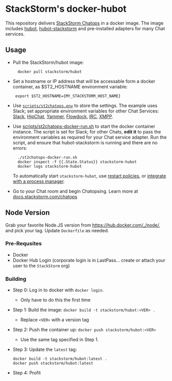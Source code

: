 # StackStorm's docker-hubot

This repository delivers [StackStorm Chatops](https://docs.stackstorm.com/chatops) in a docker image. The image includes [hubot](https://hubot.github.com/), [hubot-stackstorm](https://github.com/StackStorm/hubot-stackstorm)
and pre-installed adapters for many Chat services. 

## Usage

* Pull the StackStorm/hubot image:
    
        docker pull stackstorm/hubot

* Set a hostname or IP address that will be accessable form a docker container,
  as $ST2_HOSTNAME environment variable:

       export $ST2_HOSTNAME={MY_STACKSTORM_HOST_NAME}

* Use [`scripts/st2chatops.env`](scripts/st2chatops.env) to store the settings. The example uses Slack; set appropriate environment variables for other Chat Services:
[Slack](https://github.com/slackhq/hubot-slack),
[HipChat](https://github.com/hipchat/hubot-hipchat),
[Yammer](https://github.com/athieriot/hubot-yammer),
[Flowdock](https://github.com/flowdock/hubot-flowdock),
[IRC](https://github.com/nandub/hubot-irc),
[XMPP](https://github.com/markstory/hubot-xmpp).

* Use [scripts/st2chatops-docker-run.sh](scripts/st2chatops-docker-run.sh) to start the docker container instance. 
The script is set for Slack; for other Chats, **edit it** to pass the environment variables as required for your Chat service adapter.
Run the script, and ensure that hubot-stackstorm is running and there are no errors:

        ./st2chatops-docker-run.sh
        docker inspect -f {{.State.Status}} stackstorm-hubot
        docker logs stackstorm-hubot
  
  To automatically start `stackstorm-hubot`, use [restart policies](https://docs.docker.com/engine/reference/run/#restart-policies-restart>),
  or [integrate with a process manager](https://docs.docker.com/engine/admin/host_integration).

* Go to your Chat room and begin Chatopsing. Learn more at [docs.stackstorm.com/chatops](https://docs.stackstorm.com/chatops)

## Node Version

Grab your favorite Node.JS version from https://hub.docker.com/_/node/, and pick your tag. Update `Dockerfile` as needed.

### Pre-Requsites

* Docker
* Docker Hub Login (corporate login is in LastPass... create or attach your user to the `StackStorm` org)

### Building

* Step 0: Log in to docker with `docker login`.
  * Only have to do this the first time
* Step 1: Build the image: `docker build -t stackstorm/hubot:<VER> .`
  * Replace `<VER>` with a version tag
* Step 2: Push the container up: `docker push stackstorm/hubot:<VER>`
  * Use the same tag specified in Step 1.
* Step 3: Update the `latest` tag:

  ```
  docker build -t stackstorm/hubot:latest .
  docker push stackstorm/hubot:latest
  ```
  
* Step 4: Profit
